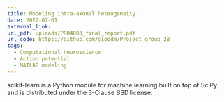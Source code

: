 ```yaml
---
title: Modeling intra-axonal heteogeneity
date: 2022-07-01
external_link: 
url_pdf: uploads/PRO4003_final_report.pdf
url_code: https://github.com/gioodm/Project_group_2B
tags:
  - Computational neuroscience
  - Action potential
  - MATLAB modeling
---
```


scikit-learn is a Python module for machine learning built on top of SciPy and is distributed under the 3-Clause BSD license.

<!--more-->
